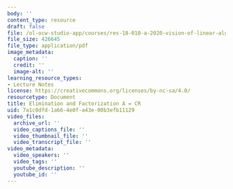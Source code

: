 ```yaml
---
body: ''
content_type: resource
draft: false
file: /ol-ocw-studio-app/courses/res-18-010-a-2020-vision-of-linear-algebra-spring-2020/mitres_18_010_f24_slides02.pdf
file_size: 426645
file_type: application/pdf
image_metadata:
  caption: ''
  credit: ''
  image-alt: ''
learning_resource_types:
- Lecture Notes
license: https://creativecommons.org/licenses/by-nc-sa/4.0/
resourcetype: Document
title: Elimination and Factorization A = CR
uid: 7a1c0dfd-1a66-4e0f-a43e-00b3efb11129
video_files:
  archive_url: ''
  video_captions_file: ''
  video_thumbnail_file: ''
  video_transcript_file: ''
video_metadata:
  video_speakers: ''
  video_tags: ''
  youtube_description: ''
  youtube_id: ''
---
```

